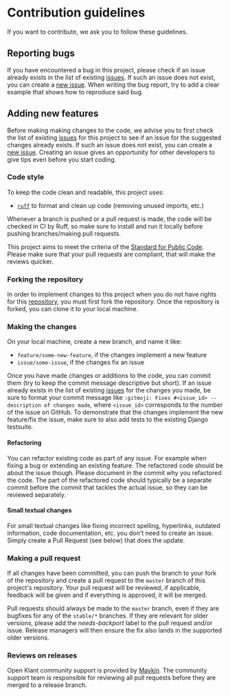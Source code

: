 # Contribution guidelines

If you want to contribute, we ask you to follow these guidelines.

## Reporting bugs

If you have encountered a bug in this project, please check if an issue already 
exists in the list of existing [issues][issues]. If such an issue does not 
exist, you can create a [new issue][new_issue]. When writing the bug report, 
try to add a clear example that shows how to reproduce said bug.

## Adding new features

Before making making changes to the code, we advise you to first check the list 
of existing [issues][issues] for this project to see if an issue for the 
suggested changes already exists. If such an issue does not exist, you can 
create a [new issue][new_issue]. Creating an issue gives an opportunity for 
other developers to give tips even before you start coding.

### Code style

To keep the code clean and readable, this project uses:

- [`ruff`](https://docs.astral.sh/ruff/) to format and clean up code (removing unused imports, etc.)

Whenever a branch is pushed or a pull request is made, the code will be checked in CI by Ruff, so
make sure to install and run it locally before pushing branches/making pull requests.

This project aims to meet the criteria of the 
[Standard for Public Code][Standard_for_Public_Code]. Please make sure that 
your pull requests are compliant, that will make the reviews quicker.

### Forking the repository

In order to implement changes to this project when you do not have rights for 
this [repository][repository], you must first fork the repository. Once the 
repository is forked, you can clone it to your local machine.

### Making the changes

On your local machine, create a new branch, and name it like:
- `feature/some-new-feature`, if the changes implement a new feature
- `issue/some-issue`, if the changes fix an issue

Once you have made changes or additions to the code, you can commit them (try 
to keep the commit message descriptive but short). If an issue already exists 
in the list of existing [issues][issues] for the changes you made, be sure to 
format your commit message like 
`:gitmoji: Fixes #<issue_id> -- description of changes made`, where 
`<issue_id>` corresponds to the number of the issue on GitHub. To demonstrate 
that the changes implement the new feature/fix the issue, make sure to also add 
tests to the existing Django testsuite.

#### Refactoring

You can refactor existing code as part of any issue. For example when fixing a
bug or extending an existing feature. The refactored code should be about the
issue though. Please document in the commit why you refactored the code.
The part of the refactored code should typically be a separate commit before
the commit that tackles the actual issue, so they can be reviewed separately.

#### Small textual changes

For small textual changes like fixing incorrect spelling, hyperlinks, outdated
information, code documentation, etc. you don't need to create an issue. Simply
create a Pull Request (see below) that does the update.

### Making a pull request

If all changes have been committed, you can push the branch to your fork of the 
repository and create a pull request to the `master` branch of this project's 
repository. Your pull request will be reviewed, if applicable, feedback will be 
given and if everything is approved, it will be merged.

Pull requests should always be made to the `master` branch, even if they are 
bugfixes for any of the `stable/*` branches. If they are relevant for older 
versions, please add the *needs-backport* label to the pull request and/or 
issue. Release managers will then ensure the fix also lands in the supported 
older versions.

### Reviews on releases

Open Klant community support is provided by [Maykin][Maykin]. 
The community support team is responsible for reviewing all pull requests 
before they are merged to a release branch.


[issues]: https://github.com/maykinmedia/open-klant/issues
[new_issue]: https://github.com/maykinmedia/open-klant/issues/new/choose
[mailinglist]: t.b.d.
[Standard_for_Public_Code]: https://standard.publiccode.net
[repository]: https://github.com/maykinmedia/open-klant
[Maykin]: https://www.maykinmedia.nl
